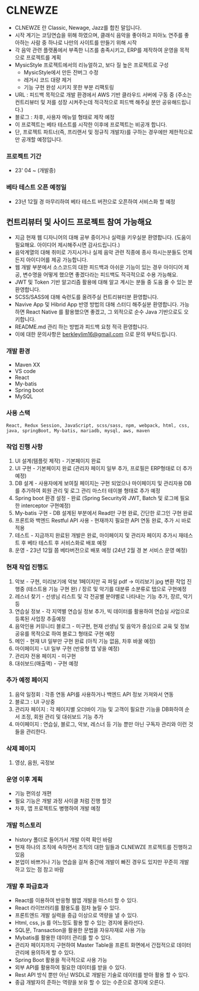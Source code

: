 # CLNEWZE
- CLNEWZE 란 Classic, Newage, Jazz를 합친 말입니다.
- 시작 계기는 코딩연습을 위해 하였으며, 클래식 음악을 좋아하고 피아노 연주를 좋아하는 사람 중 하나로 나만의 사이트를 만들기 위해 시작
- 각 음악 관련 플랫폼에서 부족한 니즈를 충족시키고, ERP를 제작하여 운영을 목적으로 프로젝트를 계획
- MysicStyle 프로젝트에서의 리뉴얼하고, 보다 질 높은 프로젝트로 구성
  - MysicStyle에서 만든 잔버그 수정
  - 레거시 코드 대량 제거
  - 기능 구현 완성 시키지 못한 부분 리팩토링
- URL : 피드백 목적으로 개발 환경에서 AWS 기반 클라우드 서버에 구동 중 (주소는 컨트리뷰터 및 저를 성장 시켜주는데 적극적으로 피드백 해주실 분만 공유해드립니다.)
- 블로그 : 차후, 사용자 메뉴얼 형태로 제작 예정
- 이 프로젝트는 베타 테스트를 시작한 이후에 프로젝트는 비공개 합니다.
- 단, 프로젝트 파트너(즉, 프리랜서 및 정규직 개발자)를 구하는 경우에만 제한적으로만 공개할 예정입니다.

### 프로젝트 기간
- 23' 04 ~ (개발중)

### 베타 테스트 오픈 예정일
- 23년 12월 경 마무리하여 베타 테스트 버전으로 오픈하여 서비스화 할 예정

## 컨트리뷰터 및 사이드 프로젝트 참여 가능해요
- 지금 현재 웹 디자니어의 대해 공부 중이거나 실력을 키우실분 환영합니다. (도움이 필요해요. 아이디어 제시해주시면 감사드립니다.)
- 음악계열의 대해 취미로 가지시거나 실제 음악 관련 직종에 종사 하시는분들도 언제든지 아이디어를 제공 가능합니다.
- 웹 개발 부분에서 소스코드의 대한 피드백과 아쉬운 기능이 있는 경우 아이디어 제공, 변수명을 어떻게 했으면 좋겠다라는 피드백도 적극적으로 수용 가능해요.
- JWT 및 Token 기반 알고리즘 활용에 대해 알고 계시는 분들 중 도움 줄 수 있는 분 환영합니다.
- SCSS/SASS에 대해 숙련도를 올려주실 컨트리뷰터분 환영합니다.
- Navive App 및 Hibrid App 반영 방법의 대해 스터디 해주실분 환영합니다. 가능하면 React Native 를 활용했으면 좋겠고, 그 외적으로 순수 Java 기반으로도 오키합니다.
- README.md 관리 하는 방법과 피드백 요청 적극 환영합니다.
- 이에 대한 문의사항은 berkleylim16@gmail.com 으로 문의 부탁드립니다.

### 개발 환경
- Maven XX
- VS code
- React
- My-batis
- Spring boot
- MySQL

### 사용 스택
```
React, Redux Session, JavaScript, scss/sass, npm, webpack, html, css, java, springBoot, My-batis, mariadb, mysql, aws, maven
```


### 작업 진행 사항
1) UI 설계(템플릿 제작) - 기본페이지 완료
2) UI 구현 - 기본페이지 완료 (관리자 페이지 일부 추가, 프로필은 ERP형태로 더 추가 예정)
3) DB 설계 - 사용자에게 보여질 페이지는 구현 되었으나 마이페이지 및 관리자용 DB를 추가하여 회원 관리 및 로그 관리 마스터 테이블 형태로 추가 예정
4) Spring boot 환경 설정 - 완료 (Spring Security와 JWT, Batch 및 로그에 필요한 interceptor 구현예정)
5) My-batis 구현 - DB 설계된 부분에서 Read만 구현 완료, 간단한 로그인 구현 완료
6) 프론트와 백엔드 Restful API 사용 - 현재까지 필요한 API 연동 완료, 추가 시 바로 적용
7) 테스트 - 지금까지 완료된 개발은 완료, 마이페이지 및 관리자 페이지 추가시 재테스트 후 베타 테스트 후 서비스화로 배포 예정
8) 운영 - 23년 12월 쯤 베타버전으로 배포 예정 (24년 2월 경 본 서비스 운영 예정)


### 현재 작업 진행도
1) 악보 - 구현, 미리보기에 악보 1페이지만 곡 파일 pdf -> 미리보기 jpg 변환 작업 진행중 (테스트용 기능 구현 완) / 장르 및 악기를 대분류 소분류로 탭으로 구현예정
2) 레스너 찾기 - 선생님 리스트 및 각 전공별 분야별로 나타내는 기능 추가, 장르, 악기 등
3) 연습실 정보 - 각 지역별 연습실 정보 추가, 빅 데이터를 활용하여 연습실 사업으로 등록된 사업장 추출예정
4) 음악인용 커뮤니티 블로그 - 미구현, 현재 선생님 및 음악가 중심으로 교육 및 정보 공유를 목적으로 하여 블로그 형태로 구현 예정
5) 메인 - 현재 UI 일부만 구현 완료 (아직 기능 없음, 차후 바꿀 예정)
6) 마이페이지 - UI 일부 구현 (반응형 앱 넣을 예정)
7) 관리자 전용 페이지 - 미구현
8) 대쉬보드(매출액) - 구현 예정

### 추가 예정 페이지
1) 음악 일정회 : 각종 연동 API를 사용하거나 백엔드 API 정보 가져와서 연동
2) 블로그 : UI 구상중
3) 관리자 페이지 : 각 페이지별 오더바이 기능 및 고객이 필요한 기능을 DB화하여 순서 조정, 회원 관리 및 대쉬보드 기능 추가
4) 마이페이지 : 연습실, 블로그, 악보, 레스너 등 기능 뿐만 아닌 구독자 관리와 이런 것들을 관리한다.

### 삭제 페이지
1) 영상, 음원, 곡정보

### 운영 이후 계획
- 기능 편의성 개편
- 필요 기능은 개발 과정 사이클 처럼 진행 할것
- 차후, 앱 프로젝트도 병행하여 개발 예정


### 개발 히스토리
- history 폴더로 들어가서 개발 이력 확인 바람
- 현재 하나의 조직에 속하면서 조직의 대한 일들과 CLNEWZE 프로젝트를 진행하고 있음
- 본업이 바쁘거나 기능 연습을 걸쳐 중간에 개발이 빠진 경우도 있지만 꾸준히 개발하고 있는 점 참고 바람

### 개발 후 파급효과
- React를 이용하여 반응형 웹앱 개발을 마스터 할 수 있다.
- React 라이브러리를 활용도를 점차 늘릴 수 있다.
- 프론트엔드 개발 실력을 중급 이상으로 역량을 낼 수 있다.
- Html, css, js 를 어느정도 활용 할 수 있는 경지에 올라선다.
- SQL문, Transaction을 활용한 문법을 자유자재로 사용 가능
- Mybatis를 활용한 데이터 관리를 할 수 있다.
- 관리자 페이지까지 구현하여 Master Table을 프론트 화면에서 간접적으로 데이터 관리에 용의하게 할 수 있다.
- Spring Boot 활용을 적극적으로 사용 가능
- 외부 API를 활용하여 필요한 데이터를 받을 수 있다.
- Rest API 방식 뿐만 아닌 WSDL로 개발된 기술로 데이터를 받아 활용 할 수 있다.
- 중급 개발자의 준하는 역량을 보유 할 수 있는 수준으로 경지에 오른다.

